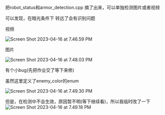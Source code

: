 把robot_status和armor_detection.cpp 摘了出来，可以单独检测图片或者视频

可以发现，在暗光条件下 转远了会有识别问题

视频

![Screen Shot 2023-04-16 at 7.46.59 PM](https://image.oplin.cn/photo/temp/tes1.png)

图片

![Screen Shot 2023-04-16 at 7.48.03 PM](/https://image.oplin.cn/photo/temp/tes2.png)

有个小bug(先把作业交了等下来修)

虽然这里定义了enemy_color的enum

![Screen Shot 2023-04-16 at 7.49.30 PM](https://image.oplin.cn/photo/temp/tes3.png)

但是，在检测中不会生效，原因暂不明(等下继续看)，所以我临时改了一下![Screen Shot 2023-04-16 at 7.49.18 PM](https://image.oplin.cn/photo/temp/tes4.png)